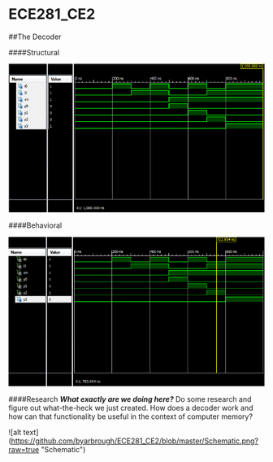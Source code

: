 ECE281_CE2  
========== 
##The Decoder

####Structural

![alt text](https://github.com/byarbrough/ECE281_CE2/blob/master/Decoder_Structural_sim.PNG?raw=true "Structural Simulation")

####Behavioral

![alt text](https://github.com/byarbrough/ECE281_CE2/blob/master/Decoder_Behavioral_sim.PNG?raw=true "Behavioral Simulation")

####Research
***What exactly are we doing here?***
Do some research and figure out what-the-heck we just created. How does a decoder work and how can that functionality be useful in the context of computer memory? 

![alt text] (https://github.com/byarbrough/ECE281_CE2/blob/master/Schematic.png?raw=true "Schematic")
